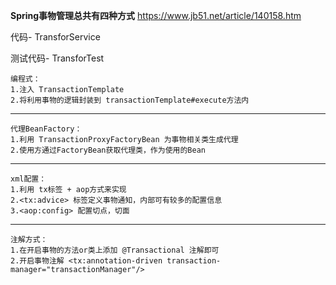 **Spring事物管理总共有四种方式**
https://www.jb51.net/article/140158.htm

代码- TransforService

测试代码- TransforTest

    编程式：
    1.注入 TransactionTemplate
    2.将利用事物的逻辑封装到 transactionTemplate#execute方法内
---
    代理BeanFactory：
    1.利用 TransactionProxyFactoryBean 为事物相关类生成代理
    2.使用方通过FactoryBean获取代理类，作为使用的Bean
---
    xml配置：
    1.利用 tx标签 + aop方式来实现
    2.<tx:advice> 标签定义事物通知，内部可有较多的配置信息
    3.<aop:config> 配置切点，切面
---
    注解方式：
    1.在开启事物的方法or类上添加 @Transactional 注解即可
    2.开启事物注解 <tx:annotation-driven transaction-manager="transactionManager"/>
    

